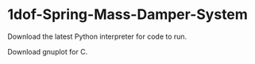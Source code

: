 # 1dof-Spring-Mass-Damper-System
Download the latest Python interpreter for code to run. 


Download gnuplot for C. 
